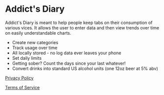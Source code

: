 # Addict's Diary

Addict's Diary is meant to help people keep tabs on their consumption of various vices. It allows the user to enter data and then view trends over time on easily understandable charts.
* Create new categories
* Track usage over time
* All locally stored - no log data ever leaves your phone
* Set daily limits
* Getting sober? Count the days since your last whatever!
* Convert drinks into standard US alcohol units (one 12oz beer at 5% abv)

[Privacy Policy](https://addictsdiary.github.io/privacy-policy.html)

[Terms of Service](https://addictsdiary.github.io/terms-of-service.html)
